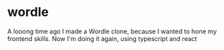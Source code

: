 # wordle
A looong time ago I made a Wordle clone, because I wanted to hone my frontend skills. Now I'm doing it again, using typescript and react
